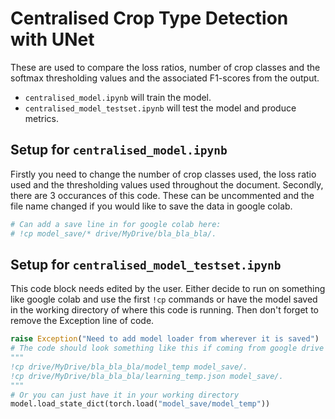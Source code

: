 # Centralised Crop Type Detection with UNet

These are used to compare the loss ratios, number of crop classes and the softmax thresholding values and the associated F1-scores from the output. 
- `centralised_model.ipynb` will train the model. 
- `centralised_model_testset.ipynb` will test the model and produce metrics.


## Setup for `centralised_model.ipynb`
Firstly you need to change the number of crop classes used, the loss ratio used and the thresholding values used throughout the document. Secondly, there are 3 occurances of this code. These can be uncommented and the file name changed if you would like to save the data in google colab.
```python
# Can add a save line in for google colab here:
# !cp model_save/* drive/MyDrive/bla_bla_bla/.
```


## Setup for `centralised_model_testset.ipynb`

This code block needs edited by the user. Either decide to run on something like google colab and use the first `!cp` commands or have the model saved in the working directory of where this code is running. Then don't forget to remove the Exception line of code.
```python
raise Exception("Need to add model loader from wherever it is saved")
# The code should look something like this if coming from google drive on google colab
"""
!cp drive/MyDrive/bla_bla_bla/model_temp model_save/.
!cp drive/MyDrive/bla_bla_bla/learning_temp.json model_save/.
"""
# Or you can just have it in your working directory
model.load_state_dict(torch.load("model_save/model_temp"))
```